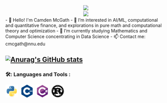 <div align="center">
  <div id="badges">
    <a href="https://www.linkedin.com/in/camden-mcgath-885520211/">
      <img src="https://img.shields.io/badge/LinkedIn-blue?logo=linkedin&logoColor=white&style=for-the-badge" alt"LinkedIn Badge"/>
    </a>
  </div>
  <img src="https://komarev.com/ghpvc/?username=your-github-username&style=flat-square&color=blue"/>
</div>
- 👋 Hello! I'm Camden McGath
- 👀 I’m interested in AI/ML, computational and quantitative finance, and explorations in pure math and computational theory and optimization
- 🌱 I’m currently studying Mathematics and Computer Science concentrating in Data Science
- 📫 Contact me: cmcgath@nnu.edu

[![Anurag's GitHub stats](https://github-readme-stats.vercel.app/api?username=camdenmcgath&hide=stars&count_private=true&show_icons=true&theme=transparent)](https://github.com/anuraghazra/github-readme-stats)
-----

### 🛠️: Languages and Tools : 
<div>
  <img src="https://github.com/devicons/devicon/blob/master/icons/python/python-original.svg" title="Python" alt="Python" width="40" height="40"/>&nbsp;
  <img src="https://github.com/devicons/devicon/blob/master/icons/cplusplus/cplusplus-plain.svg" title="Cpp" alt="Cpp" width="40" height="40"/>&nbsp;
  <img src="https://github.com/devicons/devicon/blob/master/icons/csharp/csharp-original.svg" title="Csharp" alt="Csharp" width="40" height="40"/>&nbsp;
  <img src="https://github.com/devicons/devicon/blob/master/icons/rust/rust-plain.svg" title="Rust" alt="Rust" width="40" height="40"/>&nbsp;


</div>
<!---[![Top Langs](https://github-readme-stats.vercel.app/api/top-langs/?username=camdenmcgath&layout=compact&theme=transparent&langs_count=8)](https://github.com/anuraghazra/github-readme-stats)

<!---
camoenmcgath/camocodes is a ✨ special ✨ repository because its `README.md` (this file) appears on your GitHub profile.
You can click the Preview link to take a look at your changes.
--->
